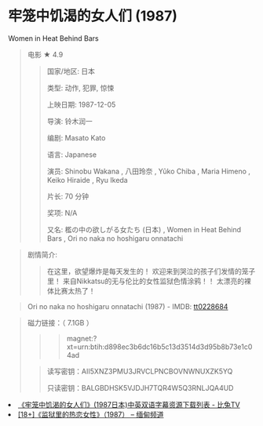 # 牢笼中饥渴的女人们 (1987) 
Women in Heat Behind Bars

> 电影 ★ 4.9 
>> 国家/地区: 日本
>> 
>> 类型: 动作, 犯罪, 惊悚
>> 
>> 上映日期: 1987-12-05
>> 
>> 导演: 铃木润一
>> 
>> 编剧: Masato Kato
>> 
>> 语言: Japanese
>> 
>> 演员: Shinobu Wakana , 八田玲奈 , Yûko Chiba , Maria Himeno , Keiko Hiraide , Ryu Ikeda
>> 
>> 片长: 70 分钟
>> 
>> 奖项: N/A
>> 
>> 又名: 檻の中の欲しがる女たち (日本) , Women in Heat Behind Bars , Ori no naka no hoshigaru onnatachi

>  剧情简介:
>> 在这里，欲望爆炸是每天发生的！ 欢迎来到哭泣的孩子们发情的笼子里！ 来自Nikkatsu的无与伦比的女性监狱色情涂鸦！！ 太漂亮的裸体比赛太热了！

> Ori no naka no hoshigaru onnatachi (1987) -  IMDB: [tt0228684](https://www.imdb.com/title/tt0228684/) 

> 磁力链接：（ 7.1GB ）
>>> magnet:?xt=urn:btih:d898ec3b6dc16b5c13d3514d3d95b8b73e1c04ad
>
>> 读写密钥：AII5XNZ3PMU3JRVCLPNCBOVNWNUXZK5YQ
>>
>> 只读密钥：BALGBDHSK5VJDJH7TQR4W5Q3RNLJQA4UD

<li><a href="https://www.btutv.com/sub/Orinonakanohoshigaruonnatachi/">《牢笼中饥渴的女人们》(1987日本)中英双语字幕资源下载列表 - 比兔TV</a></li>
<li><a href="https://channelmyanmar.org/women-in-heat-behind-bars-1987/">[18+]《监狱里的热恋女性》（1987） – 缅甸频道</a></li>
